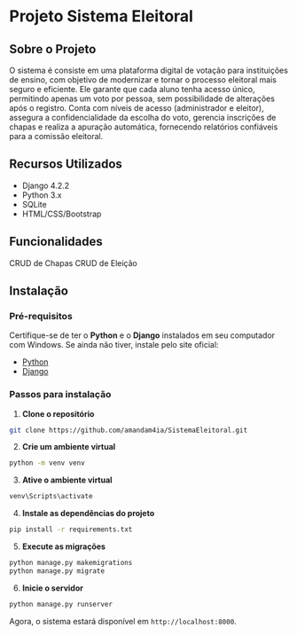 # Projeto Sistema Eleitoral



## Sobre o Projeto

O sistema é consiste em uma plataforma digital de votação para instituições de ensino, com objetivo de modernizar e tornar o processo eleitoral mais seguro e eficiente. Ele garante que cada aluno tenha acesso único, permitindo apenas um voto por pessoa, sem possibilidade de alterações após o registro. Conta com níveis de acesso (administrador e eleitor), assegura a confidencialidade da escolha do voto, gerencia inscrições de chapas e realiza a apuração automática, fornecendo relatórios confiáveis para a comissão eleitoral.

## Recursos Utilizados

* Django 4.2.2
* Python 3.x
* SQLite
* HTML/CSS/Bootstrap

## Funcionalidades

CRUD de Chapas
CRUD de Eleição

## Instalação

### Pré-requisitos

Certifique-se de ter o **Python** e o **Django** instalados em seu computador com Windows.
Se ainda não tiver, instale pelo site oficial:

* [Python](https://www.python.org/downloads/)
* [Django](https://docs.djangoproject.com/en/4.2/topics/install/)

### Passos para instalação

1. **Clone o repositório**

```bash
git clone https://github.com/amandam4ia/SistemaEleitoral.git
```

2. **Crie um ambiente virtual**

```bash
python -m venv venv
```

3. **Ative o ambiente virtual**

```bash
venv\Scripts\activate
```

4. **Instale as dependências do projeto**

```bash
pip install -r requirements.txt
```

5. **Execute as migrações**

```bash
python manage.py makemigrations
python manage.py migrate
```

6. **Inicie o servidor**

```bash
python manage.py runserver
```

Agora, o sistema estará disponível em `http://localhost:8000`.